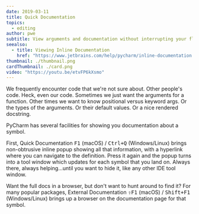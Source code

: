 ```yaml
---
date: 2019-03-11
title: Quick Documentation
topics:
  - editing
author: pwe
subtitle: View arguments and documentation without interrupting your flow.
seealso:
  - title: Viewing Inline Documentation
    href: "https://www.jetbrains.com/help/pycharm/inline-documentation.html"
thumbnail: ./thumbnail.png
cardThumbnail: ./card.png
video: "https://youtu.be/etvFP6kXsmo"
---
```


We frequently encounter code that we're not sure about. Other people's code. Heck, even our code. Sometimes we just want the arguments for a function. Other times we want to know positional versus keyword args. Or the types of the arguments. Or their default values. Or a nice rendered docstring.

PyCharm has several facilities for showing you documentation about a symbol.

First, Quick Documentation <kbd>F1</kbd> (macOS) / <kbd>Ctrl+Q</kbd> (Windows/Linux) brings non-obtrusive inline popup showing all that information, with a hyperlink where you can navigate to the definition. Press it again and the popup turns into a tool window which updates for each symbol that you land on. Always there, always helping...until you want to hide it, like any other IDE tool window.

Want the full docs in a browser, but don't want to hunt around to find it? For many popular packages, External Documentation <kbd>⇧F1</kbd> (macOS) / <kbd>Shift+F1</kbd> (Windows/Linux) brings up a browser on the documentation page for that symbol.
